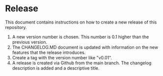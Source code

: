 # Release
This document contains instructions on how to create a new release of this repository.

1. A new version number is chosen. This number is 0.1 higher than the previous version.
2. The CHANGELOG.MD document is updated with information on the new features that the release introduces.
3. Create a tag with the version number like "v0.01".
4. A release is created via Github from the main branch. The changelog description is added and a descriptive title.
